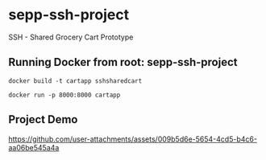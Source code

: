# sepp-ssh-project
SSH - Shared Grocery Cart Prototype

## Running Docker from root: sepp-ssh-project
```
docker build -t cartapp sshsharedcart
```
```
docker run -p 8000:8000 cartapp
```
## Project Demo

https://github.com/user-attachments/assets/009b5d6e-5654-4cd5-b4c6-aa06be545a4a
